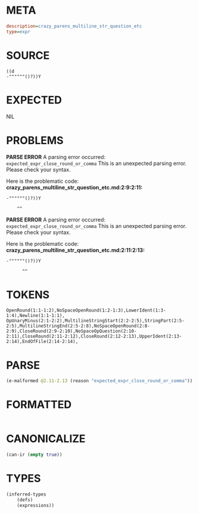 # META
~~~ini
description=crazy_parens_multiline_str_question_etc
type=expr
~~~
# SOURCE
~~~roc
((d
-""""""()?))Y
~~~
# EXPECTED
NIL
# PROBLEMS
**PARSE ERROR**
A parsing error occurred: `expected_expr_close_round_or_comma`
This is an unexpected parsing error. Please check your syntax.

Here is the problematic code:
**crazy_parens_multiline_str_question_etc.md:2:9:2:11:**
```roc
-""""""()?))Y
```
        ^^


**PARSE ERROR**
A parsing error occurred: `expected_expr_close_round_or_comma`
This is an unexpected parsing error. Please check your syntax.

Here is the problematic code:
**crazy_parens_multiline_str_question_etc.md:2:11:2:13:**
```roc
-""""""()?))Y
```
          ^^


# TOKENS
~~~zig
OpenRound(1:1-1:2),NoSpaceOpenRound(1:2-1:3),LowerIdent(1:3-1:4),Newline(1:1-1:1),
OpUnaryMinus(2:1-2:2),MultilineStringStart(2:2-2:5),StringPart(2:5-2:5),MultilineStringEnd(2:5-2:8),NoSpaceOpenRound(2:8-2:9),CloseRound(2:9-2:10),NoSpaceOpQuestion(2:10-2:11),CloseRound(2:11-2:12),CloseRound(2:12-2:13),UpperIdent(2:13-2:14),EndOfFile(2:14-2:14),
~~~
# PARSE
~~~clojure
(e-malformed @2.11-2.13 (reason "expected_expr_close_round_or_comma"))
~~~
# FORMATTED
~~~roc

~~~
# CANONICALIZE
~~~clojure
(can-ir (empty true))
~~~
# TYPES
~~~clojure
(inferred-types
	(defs)
	(expressions))
~~~
